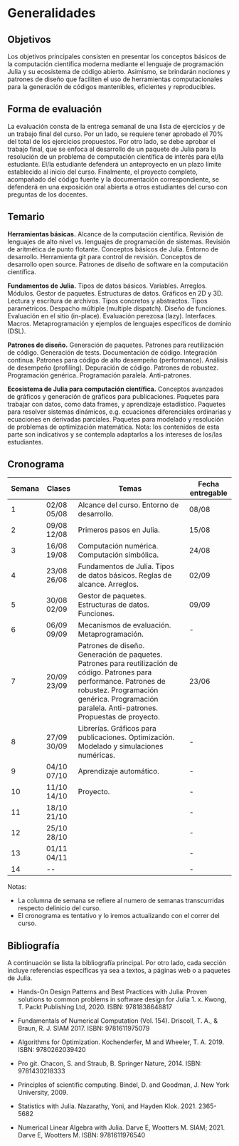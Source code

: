 # Generalidades

## Objetivos

Los objetivos principales consisten en presentar los conceptos básicos de la
computación científica moderna mediante el lenguaje de programación Julia y su
ecosistema de código abierto. Asimismo, se brindarán nociones y patrones de diseño
que faciliten el uso de herramientas computacionales para la generación de códigos
mantenibles, eficientes y reproducibles.

## Forma de evaluación

La evaluación consta de la entrega semanal de una lista de ejercicios y de un trabajo
final del curso. Por un lado, se requiere tener aprobado el 70% del total de los ejercicios
propuestos. Por otro lado, se debe aprobar el trabajo final, que se enfoca al desarrollo
de un paquete de Julia para la resolución de un problema de computación científica de interés
para el/la estudiante. El/la estudiante defenderá un anteproyecto en un plazo límite establecido
al inicio del curso. Finalmente, el proyecto completo, acompañado del código fuente y la documentación
correspondiente, se defenderá en una exposición oral abierta a otros estudiantes del
curso con preguntas de los docentes.

## Temario

**Herramientas básicas.** Alcance de la computación científica. Revisión de lenguajes de alto nivel vs. lenguajes de programación de sistemas. Revisión de aritmética de punto flotante. Conceptos básicos de Julia. Entorno de desarrollo. Herramienta git para control de revisión. Conceptos de desarrollo open source. Patrones de diseño de software en la computación científica.

**Fundamentos de Julia.** Tipos de datos básicos. Variables. Arreglos. Módulos. Gestor de paquetes. Estructuras de datos. Gráficos en 2D y 3D. Lectura y escritura de archivos. Tipos concretos y abstractos. Tipos paramétricos. Despacho múltiple (multiple dispatch). Diseño de funciones. Evaluación en el sitio (in-place). Evaluación perezosa (lazy). Interfaces. Macros. Metaprogramación y ejemplos de lenguajes específicos de dominio (DSL).

**Patrones de diseño.** Generación de paquetes. Patrones para reutilización de código. Generación de tests. Documentación de código. Integración continua. Patrones para código de alto desempeño (performance). Análisis de desempeño (profiling). Depuración de código. Patrones de robustez. Programación genérica. Programación paralela. Anti-patrones.

**Ecosistema de Julia para computación científica.** Conceptos avanzados de gráficos y generación de gráficos para publicaciones. Paquetes para trabajar con datos, como data frames, y aprendizaje estadístico. Paquetes para resolver sistemas dinámicos, e.g. ecuaciones diferenciales ordinarias y ecuaciones en derivadas parciales. Paquetes para modelado y resolución de problemas de optimización matemática. Nota: los contenidos de esta parte son indicativos y se contempla adaptarlos a los intereses de los/las estudiantes.

## Cronograma

|Semana|Clases|Temas|Fecha entregable|
|------|------|------|------|
|1 |02/08 05/08 |Alcance del curso. Entorno de desarrollo.|08/08|
|2 |09/08 12/08 |Primeros pasos en Julia.|15/08|
|3 |16/08 19/08 |Computación numérica. Computación simbólica.|24/08|
|4 |23/08 26/08 |Fundamentos de Julia. Tipos de datos básicos. Reglas de alcance. Arreglos.|02/09|
|5 |30/08 02/09 |Gestor de paquetes. Estructuras de datos. Funciones. |09/09|
|6 |06/09 09/09 |Mecanismos de evaluación. Metaprogramación.|-|
|7 |20/09 23/09 | Patrones de diseño. Generación de paquetes. Patrones para reutilización de código. Patrones para performance. Patrones de robustez. Programación genérica. Programación paralela. Anti-patrones. Propuestas de proyecto.|23/06|
|8 |27/09 30/09 |Librerías. Gráficos para publicaciones. Optimización. Modelado y simulaciones numéricas.|-|
|9 |04/10 07/10 |Aprendizaje automático.|-|
|10 |11/10 14/10 |Proyecto.|-|
|11 |18/10 21/10 ||-|
|12 |25/10 28/10 ||-|
|13 |01/11 04/11 ||-|
|14 | -- ||-|

Notas:

- La columna de semana se refiere al numero de semanas transcurridas respecto delinicio del curso.
- El cronograma es tentativo y lo iremos actualizando con el correr del curso.

## Bibliografía

A continuación se lista la bibliografía principal. Por otro lado, cada sección incluye referencias específicas ya sea a textos, a páginas web o a paquetes de Julia.

- Hands-On Design Patterns and Best Practices with Julia: Proven solutions to common problems in software design for Julia 1. x. Kwong, T.  Packt Publishing Ltd, 2020.  ISBN: 9781838648817

- Fundamentals of Numerical Computation (Vol. 154). Driscoll, T. A., & Braun, R. J. SIAM 2017.  ISBN: 9781611975079

- Algorithms for Optimization. Kochenderfer, M and Wheeler, T. A.  2019. ISBN: 9780262039420

- Pro git. Chacon, S. and Straub, B. Springer Nature, 2014.  ISBN: 9781430218333

- Principles of scientific computing. Bindel, D. and Goodman, J. New York University, 2009.

- Statistics with Julia. Nazarathy, Yoni, and Hayden Klok. 2021. 2365-5682

- Numerical Linear Algebra with Julia. Darve E, Wootters M. SIAM; 2021. Darve E, Wootters M. ISBN: 9781611976540

